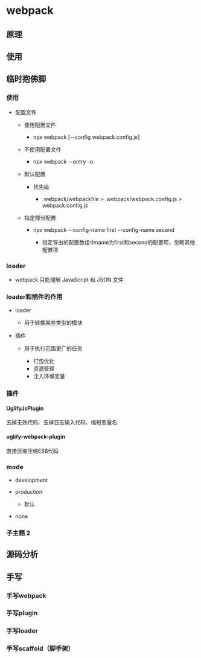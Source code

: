 # webpack

## 原理

## 使用

## 临时抱佛脚

### 使用

- 配置文件

	- 使用配置文件

		- npx webpack [--config webpack.config.js]

	- 不使用配置文件

		- npx webpack --entry <entry> -o <output-path>

	- 默认配置

		- 优先级

			-  .webpack/webpackfile > .webpack/webpack.config.js > webpack.config.js

	- 指定部分配置

		- npx webpack --config-name first --config-name second

			- 指定导出的配置数组中name为first和second的配置项，忽略其他配置项

### loader

- webpack 只能理解 JavaScript 和 JSON 文件

### loader和插件的作用

- loader

	- 用于转换某些类型的模块

- 插件

	- 用于执行范围更广的任务

		- 打包优化
		- 资源管理
		- 注入环境变量
### 插件
#### UglifyJsPlugin
去掉无效代码、去掉日志输入代码、缩短变量名
#### uglify-webpack-plugin
直接压缩压缩ES6代码

### mode

- development
- production

	- 默认

- none

### 子主题 2

## 源码分析

## 手写

### 手写webpack

### 手写plugin

### 手写loader

### 手写scaffold（脚手架）

